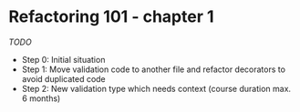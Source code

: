 # Refactoring 101 - chapter 1
_TODO_

* Step 0: Initial situation
* Step 1: Move validation code to another file and refactor decorators to avoid duplicated code
* Step 2: New validation type which needs context (course duration max. 6 months)

